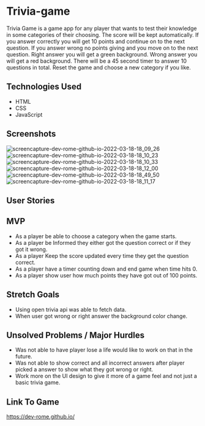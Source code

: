 # Trivia-game

Trivia Game is a game app for any player that wants to test their knowledge in some 
categories of their choosing. The score will be kept automatically. If you answer 
correctly you will get 10 points and continue on to the next question. If you answer 
wrong no points giving and you move on to the next question. Right answer you will get a 
green background. Wrong answer you will get a red background. There will be a 45 second 
timer to answer 10 questions in total. Reset the game and choose a new category if you like.

## Technologies Used

* HTML
* CSS
* JavaScript

## Screenshots

![screencapture-dev-rome-github-io-2022-03-18-18_09_26](https://user-images.githubusercontent.com/84602714/159093677-e595b34d-3ff9-46dc-9d15-a4c40e6304c3.png)
![screencapture-dev-rome-github-io-2022-03-18-18_10_23](https://user-images.githubusercontent.com/84602714/159093690-7b3ca317-a1f1-4998-96af-429a96a99a7a.png)
![screencapture-dev-rome-github-io-2022-03-18-18_10_33](https://user-images.githubusercontent.com/84602714/159093695-d9c3b9be-cea3-47bd-ac06-90a92b1de866.png)
![screencapture-dev-rome-github-io-2022-03-18-18_12_00](https://user-images.githubusercontent.com/84602714/159093708-f50f049b-7d22-494c-8bca-55db496b38a4.png)
![screencapture-dev-rome-github-io-2022-03-18-18_49_50](https://user-images.githubusercontent.com/84602714/159094279-06db77ec-bc93-42c2-b63b-672d2ddf9c3a.png)
![screencapture-dev-rome-github-io-2022-03-18-18_11_17](https://user-images.githubusercontent.com/84602714/159094287-ca32fec8-1ddf-40c6-b5ec-702299fe3c38.png)

## User Stories

## MVP ##
* As a player be able to choose a category when the game starts.
* As a player be Informed they either got the question correct or if they got it wrong.
* As a player Keep the score updated every time they get the question correct.
* As a player have a timer counting down and end game when time hits 0.
* As a player show user how much points they have got out of 100 points.

## Stretch Goals

* Using open trivia api was able to fetch data.
* When user got wrong or right answer the background color change.

## Unsolved Problems / Major Hurdles

* Was not able to have player lose a life would like to work on that in the future.
* Was not able to show correct and all incorrect answers after player picked a answer to show what they got wrong or right.
* Work more on the UI design to give it more of a game feel and not just a basic trivia game.

## Link To Game

https://dev-rome.github.io/
